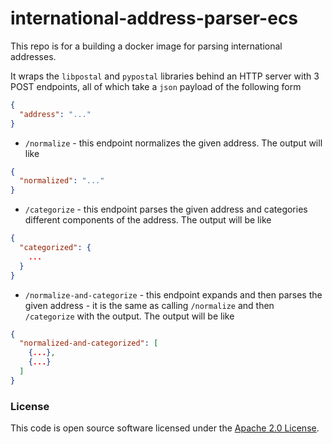 
# international-address-parser-ecs

This repo is for a building a docker image for parsing international addresses.

It wraps the `libpostal` and `pypostal` libraries behind an HTTP server with 3 POST endpoints, all of which take a `json` payload of the following form

```json
{
  "address": "..."
}
```


+ `/normalize` - this endpoint normalizes the given address.
    The output will like
  
```json
{
  "normalized": "..."
}
```

+ `/categorize` - this endpoint parses the given address and categories different components of the address.
    The output will be like
  
```json
{
  "categorized": {
    ...
  }
}
```

+ `/normalize-and-categorize` - this endpoint expands and then parses the given address - it is the same as calling `/normalize` and then `/categorize` with the output.
    The output will be like
  
```json
{
  "normalized-and-categorized": [
    {...},
    {...}
  ]
}
```


### License

This code is open source software licensed under the [Apache 2.0 License]("http://www.apache.org/licenses/LICENSE-2.0.html").
